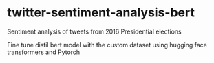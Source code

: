 # twitter-sentiment-analysis-bert
Sentiment analysis of tweets from 2016 Presidential elections

Fine tune distil bert model with the custom dataset using hugging face transformers and Pytorch
